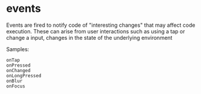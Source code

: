 # events 

Events are fired to notify code of "interesting changes" that
may affect code execution. These can arise from user
interactions such as using a tap or change a input, 
changes in the state of the underlying environment

Samples:

```
onTap
onPressed
onChanged
onLongPressed
onBlur
onFocus
```